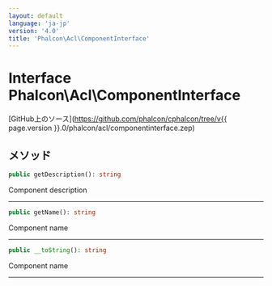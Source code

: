 ```yaml
---
layout: default
language: 'ja-jp'
version: '4.0'
title: 'Phalcon\Acl\ComponentInterface'
---
```


# Interface **Phalcon\Acl\ComponentInterface**

[GitHub上のソース](https://github.com/phalcon/cphalcon/tree/v{{ page.version }}.0/phalcon/acl/componentinterface.zep)

## メソッド

```php
public getDescription(): string
```

Component description

* * *

```php
public getName(): string
```

Component name

* * *

```php
public __toString(): string
```

Component name

* * *